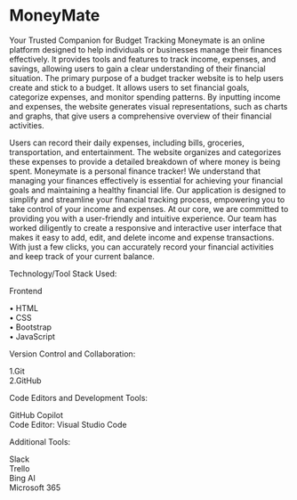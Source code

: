 
# MoneyMate
Your Trusted Companion for Budget Tracking
Moneymate is an online platform designed to help individuals or businesses manage their finances effectively. It provides tools and features to track income, expenses, and savings, allowing users to gain a clear understanding of their financial situation. The primary purpose of a budget tracker website is to help users create and stick to a budget. It allows users to set financial goals, categorize expenses, and monitor spending patterns. By inputting income and expenses, the website generates visual representations, such as charts and graphs, that give users a comprehensive overview of their financial activities.


Users can record their daily expenses, including bills, groceries, transportation, and entertainment. The website organizes and categorizes these expenses to provide a detailed breakdown of where money is being spent. Moneymate is a personal finance tracker! We understand that managing your finances effectively is essential for achieving your financial goals and maintaining a healthy financial life. Our application is designed to simplify and streamline your financial tracking process, empowering you to take control of your income and expenses. At our core, we are committed to providing you with a user-friendly and intuitive experience. Our team has worked diligently to create a responsive and interactive user interface that makes it easy to add, edit, and delete income and expense transactions. With just a few clicks, you can accurately record your financial activities and keep track of your current balance.

Technology/Tool Stack Used:

Frontend

• HTML</br>
• CSS</br>
• Bootstrap</br>
• JavaScript</br>

Version Control and Collaboration:

1.Git</br>
2.GitHub</br>

Code Editors and Development Tools:

GitHub Copilot</br>
Code Editor: Visual Studio Code</br>

Additional Tools:

Slack</br>
Trello</br>
Bing AI</br>
Microsoft 365</br>


